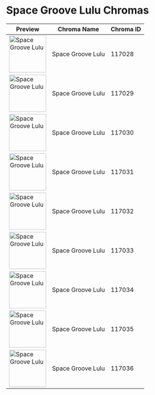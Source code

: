 # Space Groove Lulu Chromas

| Preview | Chroma Name | Chroma ID |
|---|---|---|
| <img src='https://raw.communitydragon.org/latest/plugins/rcp-be-lol-game-data/global/default/v1/champion-chroma-images/117/117028.png' alt='Space Groove Lulu' width='100'> | Space Groove Lulu | 117028 |
| <img src='https://raw.communitydragon.org/latest/plugins/rcp-be-lol-game-data/global/default/v1/champion-chroma-images/117/117029.png' alt='Space Groove Lulu' width='100'> | Space Groove Lulu | 117029 |
| <img src='https://raw.communitydragon.org/latest/plugins/rcp-be-lol-game-data/global/default/v1/champion-chroma-images/117/117030.png' alt='Space Groove Lulu' width='100'> | Space Groove Lulu | 117030 |
| <img src='https://raw.communitydragon.org/latest/plugins/rcp-be-lol-game-data/global/default/v1/champion-chroma-images/117/117031.png' alt='Space Groove Lulu' width='100'> | Space Groove Lulu | 117031 |
| <img src='https://raw.communitydragon.org/latest/plugins/rcp-be-lol-game-data/global/default/v1/champion-chroma-images/117/117032.png' alt='Space Groove Lulu' width='100'> | Space Groove Lulu | 117032 |
| <img src='https://raw.communitydragon.org/latest/plugins/rcp-be-lol-game-data/global/default/v1/champion-chroma-images/117/117033.png' alt='Space Groove Lulu' width='100'> | Space Groove Lulu | 117033 |
| <img src='https://raw.communitydragon.org/latest/plugins/rcp-be-lol-game-data/global/default/v1/champion-chroma-images/117/117034.png' alt='Space Groove Lulu' width='100'> | Space Groove Lulu | 117034 |
| <img src='https://raw.communitydragon.org/latest/plugins/rcp-be-lol-game-data/global/default/v1/champion-chroma-images/117/117035.png' alt='Space Groove Lulu' width='100'> | Space Groove Lulu | 117035 |
| <img src='https://raw.communitydragon.org/latest/plugins/rcp-be-lol-game-data/global/default/v1/champion-chroma-images/117/117036.png' alt='Space Groove Lulu' width='100'> | Space Groove Lulu | 117036 |
